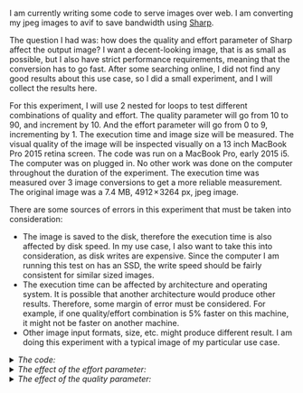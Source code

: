 I am currently writing some code to serve images over web. I am converting my jpeg images to avif to save bandwidth using [Sharp](https://www.npmjs.com/package/sharp).

The question I had was: how does the quality and effort parameter of Sharp affect the output image? I want a decent-looking image, that is as small as possible, but I also have strict performance requirements, meaning that the conversion has to go fast. After some searching online, I did not find any good results about this use case, so I did a small experiment, and I will collect the results here.


For this experiment, I will use 2 nested for loops to test different combinations of quality and effort. The quality parameter will go from 10 to 90, and increment by 10. And the effort parameter will go from 0 to 9, incrementing by 1. The execution time and image size will be measured. The visual quality of the image will be inspected visually on a 13 inch MacBook Pro 2015 retina screen. The code was run on a MacBook Pro, early 2015 i5. The computer was on plugged in. No other work was done on the computer throughout the duration of the experiment. The execution time was measured over 3 image conversions to get a more reliable measurement. The original image was a 7.4 MB, 4912 × 3264 px, jpeg image.

There are some sources of errors in this experiment that must be taken into consideration:
 - The image is saved to the disk, therefore the execution time is also affected by disk speed. In my use case, I also want to take this into consideration, as disk writes are expensive. Since the computer I am running this test on has an SSD, the write speed should be fairly consistent for similar sized images.
 - The execution time can be affected by architecture and operating system. It is possible that another architecture would produce other results. Therefore, some margin of error must be considered. For example, if one quality/effort combination is 5% faster on this machine, it might not be faster on another machine.
 - Other image input formats, size, etc. might produce different result. I am doing this experiment with a typical image of my particular use case.

<details>
  <summary><i>The code:</i></summary>
  
```javascript
console.log("Quality,Effort,ExecutionTime (ms),size (kB)");
for (let effort = 0; effort <= 9; effort++) {
  for (let quality = 10; quality <= 90; quality += 10) {
    let startTime = Date.now();

    for (let i = 0; i < 3; i++) {
      await sharp(file.buffer)
        .resize(width, height)
        .avif({
          quality: quality, // quality, integer 1-100 default 50
          effort: effort, // CPU effort, between 0 (fastest) and 9 (slowest). Default 4
        })
        .toFile(
          outputPath +
            "/" +
            "effort_" +
            String(effort) +
            "_quality_" +
            String(quality) +
            ".avif"
        );
    }

    // Get file stats to retrieve the size
    const stats = fs.statSync(
      outputPath +
        "/" +
        "effort_" +
        String(effort) +
        "_quality_" +
        String(quality) +
        ".avif"
    );

    let executionTime = Date.now() - startTime;
    console.log(
      `${quality},${effort},${executionTime / 3},${stats.size / 1000}`
    );
  }
}
```
</details>

<details>
  <summary><i>The effect of the effort parameter:</i></summary>

##### Overview:

The results show that the effort has a dramatic effect on the execution time, however; the size is not affected by effort.

| Effort | Average execution time (ms) | Execution time stdev  | Average size (kB) | Average size stdev |
| :---:  |             :---:           |                 :---: |     :---:         |    :---:           |
| 0      |                        454  | 104                   |  522              |      436           |
| 1      |                        904  | 223                   |  493              |      408           |  
| 2      |                       1 229 | 289                   |  493              |      407           |
| 3      |                       1 768 | 309                   |  515              |      416           |
| 4      |                       7 460 | 2 766                 |  508              |      407           |
| 5      |                       10 910| 3 670                 |  508              |      407           |
| 6      |                       17 894| 6 145                 |  508              |      409           |
| 7      |                       12 412| 8 739                 |  507              |      408           |
| 8      |                       29 189| 10 084                |  508              |      408           |
| 9      |                       56 273| 9 781                 |  514              |      412           |




##### Graph of average execution time:

In this figure, it can be seen that the execution time increases exponentially with effort. Efforts below 4 are reasonably quick, but after that, the execution time quickly gets very large.

<img width="672" alt="graph_of_average_execution_time" src="https://github.com/Emanuel-Bjurhager/random_bits_of_information/assets/71664020/bbdf6faf-242a-4074-93ce-9979f0f48a3b">


##### The effect of effort on image quality:

Since effort has no effect on image size (this is true for any quality, not just the average case), that raises the question, how the quality is affected by effort? To compare this, and make the difference more obvious, a small portion of the image is displayed from every effort at quality 20.

<details>
  <summary><i>Images:</i></summary>

###### Effort 0:
<img width="366" alt="effort0_quality20" src="https://github.com/Emanuel-Bjurhager/random_bits_of_information/assets/71664020/14fb6502-d346-4b70-ba8d-914c26e70cf8">

###### Effort 1:
<img width="368" alt="effort1_quality20" src="https://github.com/Emanuel-Bjurhager/random_bits_of_information/assets/71664020/877051ce-dfe5-40d3-ae97-fca25682c8cf">

###### Effort 2:
<img width="367" alt="effort2_quality20" src="https://github.com/Emanuel-Bjurhager/random_bits_of_information/assets/71664020/caedddaa-9c6a-4cc4-8161-ee51b0197bb0">

###### Effort 3:
<img width="367" alt="effort3_quality20" src="https://github.com/Emanuel-Bjurhager/random_bits_of_information/assets/71664020/c76de8f6-4c2d-4468-a238-395872fd23a2">

###### Effort 4:
<img width="369" alt="effort4_quality20" src="https://github.com/Emanuel-Bjurhager/random_bits_of_information/assets/71664020/ad48e5f7-4c19-4d01-8dc2-c2b49668386a">

###### Effort 5:
<img width="366" alt="effort5_quality20" src="https://github.com/Emanuel-Bjurhager/random_bits_of_information/assets/71664020/d5aedf23-bda2-4fc4-8fe8-ea6a558ccf71">

###### Effort 6:
<img width="368" alt="effort6_quality20" src="https://github.com/Emanuel-Bjurhager/random_bits_of_information/assets/71664020/3dc032ae-2fcf-40f0-b000-2674d1bd0fad">

###### Effort 7:
<img width="368" alt="effort7_quality20" src="https://github.com/Emanuel-Bjurhager/random_bits_of_information/assets/71664020/ab12d48b-f38c-433d-a97e-cb90ac901bea">

###### Effort 8:
<img width="367" alt="effort8_quality20" src="https://github.com/Emanuel-Bjurhager/random_bits_of_information/assets/71664020/488dafd0-dbd0-46c7-b5ef-52afc7903d8b">

###### Effort 9:
<img width="367" alt="effort9_quality20" src="https://github.com/Emanuel-Bjurhager/random_bits_of_information/assets/71664020/dd9ed567-c907-4e0b-b712-c0f5192e1d20">

</details>

The difference between each effort increasing from 0 to 4 is dramatic, but after that, the difference becomes much smaller, almost negligeble. This is probably because we have hit an upper limit for how good the quality can get in such a small image. To test this teory, lets compare an effort level 0 and 9 image of quality 50:

<details>
  <summary><i>Images:</i></summary>

###### Effort 0, quality 50:
<img width="367" alt="effort0_quality50" src="https://github.com/Emanuel-Bjurhager/random_bits_of_information/assets/71664020/7c21fcc1-c886-4479-99e0-0043e7623297">


###### Effort 9, quality 50:
<img width="367" alt="effort9_quality50" src="https://github.com/Emanuel-Bjurhager/random_bits_of_information/assets/71664020/0f68f57c-9257-498d-b0b3-f870c7cc3ecb">

</details>

Judging from these two images, it can be seen that the effort 9 image have slightly less noise, and are also a bit sharper. But the difference is not big enough to justify spending 103 times as much computing effort. Basically, the computer has to spend a lot of time trying to fit a “better” image into roughly the same space, and over some point, that is very difficult to do, with almost no improvement after a certain time.

</details>

<details>
  <summary><i>The effect of the quality parameter:</i></summary>

##### Overview:

The results show that the quality has a dramatic effect on the size, but also affects the execution time. This makes sense, as a larger image requires more processing, and is slower to write to disk.

| Quality  | Average execution time (ms) | Execution time stdev  | Average size (kB) | Average size stdev |
| :---:    |             :---:           |                 :---: |     :---:         |    :---:           |
| 10       |                      8 822  | 12 060                |  73               |      7             |
| 20       |                     10 779  | 14 627                |  128              |      8             |  
| 30       |                     12 815  | 17 347                |  193              |      8             |
| 40       |                     14 996  | 20 683                |  283              |      8             |
| 50       |                     14 280  | 15 935                |  401              |      9             |
| 60       |                     16 099  | 17 796                |  554              |      12            |
| 70       |                     17 090  | 19 120                |  706              |      15            |
| 80       |                     18 901  | 20 769                |  885              |      19            |
| 90       |                     21 612  | 23 445                |  1 331            |      21            |




##### Graph of average execution time:

In this figure, it can be seen that the execution time increases linearly with quality.

<img width="677" alt="graph_of_average_execution_time_quality" src="https://github.com/Emanuel-Bjurhager/random_bits_of_information/assets/71664020/98236376-b88a-4803-8596-48bc304aaee2">

##### Graph of average size:
In this figure, it can be seen that the size increases exponentially with quality.

<img width="752" alt="graph_of_average_size_quality" src="https://github.com/Emanuel-Bjurhager/random_bits_of_information/assets/71664020/4c01cf0f-a80c-49a0-83cf-feba7e6d4473">



Since quality has the most effect on the image size, this raises the question, how the visual quality is affected by the quality parameter? When does it not make sense to increase the quality anymore? To compare this, and make the difference more obvious, a small portion of the image is displayed from every quality at effort 3. Effort 3 was chosen, because, if we should choose effort 0, 1 or 2, then the CPU does not have a lot of time to fit the data into the almost fixed image size, making the quality, the most important quality parameter. By increasing the effort to 3, the CPU should have enough time to make the higher quality settings less useful, but at the expense of execution time. Let us see if this theory is correct or not:

<details>
  <summary><i>Images:</i></summary>

###### Quality 10:
<img width="366" alt="effort_3_quality_10_" src="https://github.com/Emanuel-Bjurhager/random_bits_of_information/assets/71664020/55347a0d-27a4-40b8-8996-b6f6a63c0eea">

###### Quality 20:
<img width="369" alt="effort_3_quality_20_" src="https://github.com/Emanuel-Bjurhager/random_bits_of_information/assets/71664020/8211ad60-787a-486f-afa2-1a1582be3fa8">

###### Quality 30:
<img width="367" alt="effort_3_quality_30_" src="https://github.com/Emanuel-Bjurhager/random_bits_of_information/assets/71664020/ce2b9fdc-02d8-43e7-a619-9fe357a1a68a">

###### Quality 40:
<img width="367" alt="effort_3_quality_40_" src="https://github.com/Emanuel-Bjurhager/random_bits_of_information/assets/71664020/5c22129d-d20a-460b-86e8-70a1d5d0e0e6">

###### Quality 50:
<img width="365" alt="effort_3_quality_50_" src="https://github.com/Emanuel-Bjurhager/random_bits_of_information/assets/71664020/10427dba-b76b-467b-9d70-92df1c033b7c">

###### Quality 60:
<img width="367" alt="effort_3_quality_60_" src="https://github.com/Emanuel-Bjurhager/random_bits_of_information/assets/71664020/36facb96-59cc-4d51-9f8b-95ff553a619e">

###### Quality 70:
<img width="366" alt="effort_3_quality_70_" src="https://github.com/Emanuel-Bjurhager/random_bits_of_information/assets/71664020/c8773e78-499d-40b6-8380-d99e19f53a2c">

###### Quality 80:
<img width="366" alt="effort_3_quality_80_" src="https://github.com/Emanuel-Bjurhager/random_bits_of_information/assets/71664020/4883e9c6-9330-492b-8654-40cc6ad5d094">

###### Quality 90:
<img width="366" alt="effort_3_quality_90_" src="https://github.com/Emanuel-Bjurhager/random_bits_of_information/assets/71664020/ab34d0b1-6c8f-4e32-939c-f33615ef4ccd">



</details>

The difference between each quality increasing from 10 to 30 is dramatic, but after that, the difference becomes much smaller. In my example, I think that going from quality 40 to 50 lets more details get included in the image, but those details are mostly minor dust and noise. Therefore, I think that, going from quality 10 and stepping upwards, I think that the best image is at quality 40. There are some minor artifacts at the smooth surface, for example, some color gradients being slightly off, but overall the image looks good at quality 40 and has less noise than the image at quality 50. Comparing quality 50, with 90, the difference is negligible:

<details>
  <summary><i>Images:</i></summary>

###### Quality 50:
<img width="365" alt="effort_3_quality_50_" src="https://github.com/Emanuel-Bjurhager/random_bits_of_information/assets/71664020/10427dba-b76b-467b-9d70-92df1c033b7c">

###### Quality 90:
<img width="366" alt="effort_3_quality_90_" src="https://github.com/Emanuel-Bjurhager/random_bits_of_information/assets/71664020/ab34d0b1-6c8f-4e32-939c-f33615ef4ccd">


</details>

Here, quality 40 was the best quality, keeping the size as small as possible. However, it had some artifacts that I fear could be of issue in the future, therefore; I am going to use quality 50.

</details>


